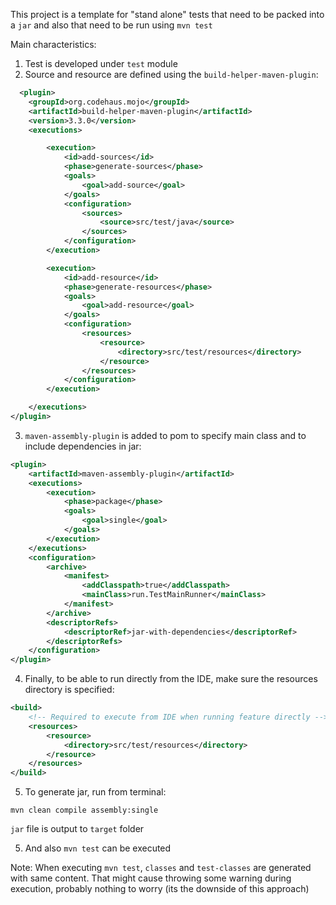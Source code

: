 This project is a template for "stand alone" tests that need to be packed into a `jar` and also that need to be run using `mvn test`

Main characteristics:
1. Test is developed under `test` module
2. Source and resource are defined using the `build-helper-maven-plugin`:
```xml
  <plugin>
    <groupId>org.codehaus.mojo</groupId>
    <artifactId>build-helper-maven-plugin</artifactId>
    <version>3.3.0</version>
    <executions>

        <execution>
            <id>add-sources</id>
            <phase>generate-sources</phase>
            <goals>
                <goal>add-source</goal>
            </goals>
            <configuration>
                <sources>
                    <source>src/test/java</source>
                </sources>
            </configuration>
        </execution>

        <execution>
            <id>add-resource</id>
            <phase>generate-resources</phase>
            <goals>
                <goal>add-resource</goal>
            </goals>
            <configuration>
                <resources>
                    <resource>
                        <directory>src/test/resources</directory>
                    </resource>
                </resources>
            </configuration>
        </execution>

    </executions>
</plugin> 
```
3. `maven-assembly-plugin` is added to pom to specify main class and to include dependencies in jar:
```xml
<plugin>
    <artifactId>maven-assembly-plugin</artifactId>
    <executions>
        <execution>
            <phase>package</phase>
            <goals>
                <goal>single</goal>
            </goals>
        </execution>
    </executions>
    <configuration>
        <archive>
            <manifest>
                <addClasspath>true</addClasspath>
                <mainClass>run.TestMainRunner</mainClass>
            </manifest>
        </archive>
        <descriptorRefs>
            <descriptorRef>jar-with-dependencies</descriptorRef>
        </descriptorRefs>
    </configuration>
</plugin> 
```
4. Finally, to be able to run directly from the IDE, make sure the resources directory is specified:
```xml
<build>
    <!-- Required to execute from IDE when running feature directly -->
    <resources>
        <resource>
            <directory>src/test/resources</directory>
        </resource>
    </resources>
</build>
```
5. To generate jar, run from terminal:
```shell
mvn clean compile assembly:single
```
`jar` file is output to `target` folder

5. And also `mvn test` can be executed

Note: When executing `mvn test`, `classes` and `test-classes` are generated with same content. That might cause throwing some warning during execution, probably nothing to worry (its the downside of this approach) 